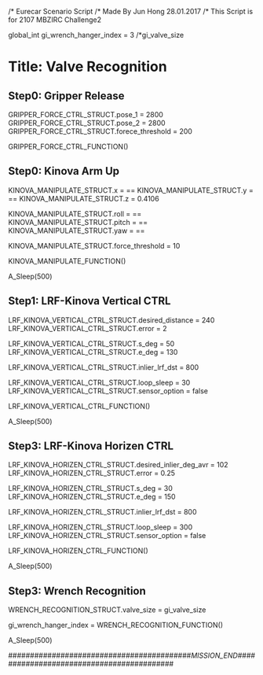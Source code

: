 /* Eurecar Scenario Script 
/* Made By Jun Hong 28.01.2017
/* This Script is for 2107 MBZIRC Challenge2

global_int gi_wrench_hanger_index = 3
/*gi_valve_size

# Title: Valve Recognition

## Step0: Gripper Release

GRIPPER_FORCE_CTRL_STRUCT.pose_1 = 2800
GRIPPER_FORCE_CTRL_STRUCT.pose_2 = 2800
GRIPPER_FORCE_CTRL_STRUCT.forece_threshold = 200

GRIPPER_FORCE_CTRL_FUNCTION()

## Step0: Kinova Arm Up

KINOVA_MANIPULATE_STRUCT.x = ==
KINOVA_MANIPULATE_STRUCT.y = ==
KINOVA_MANIPULATE_STRUCT.z = 0.4106

KINOVA_MANIPULATE_STRUCT.roll = ==
KINOVA_MANIPULATE_STRUCT.pitch = ==
KINOVA_MANIPULATE_STRUCT.yaw = ==

KINOVA_MANIPULATE_STRUCT.force_threshold = 10

KINOVA_MANIPULATE_FUNCTION()

A_Sleep(500)
## Step1: LRF-Kinova Vertical CTRL

LRF_KINOVA_VERTICAL_CTRL_STRUCT.desired_distance = 240
LRF_KINOVA_VERTICAL_CTRL_STRUCT.error = 2

LRF_KINOVA_VERTICAL_CTRL_STRUCT.s_deg = 50
LRF_KINOVA_VERTICAL_CTRL_STRUCT.e_deg = 130

LRF_KINOVA_VERTICAL_CTRL_STRUCT.inlier_lrf_dst = 800

LRF_KINOVA_VERTICAL_CTRL_STRUCT.loop_sleep = 30
LRF_KINOVA_VERTICAL_CTRL_STRUCT.sensor_option = false

LRF_KINOVA_VERTICAL_CTRL_FUNCTION()

A_Sleep(500)

## Step3: LRF-Kinova Horizen CTRL

LRF_KINOVA_HORIZEN_CTRL_STRUCT.desired_inlier_deg_avr = 102
LRF_KINOVA_HORIZEN_CTRL_STRUCT.error = 0.25

LRF_KINOVA_HORIZEN_CTRL_STRUCT.s_deg = 30
LRF_KINOVA_HORIZEN_CTRL_STRUCT.e_deg = 150

LRF_KINOVA_HORIZEN_CTRL_STRUCT.inlier_lrf_dst = 800

LRF_KINOVA_HORIZEN_CTRL_STRUCT.loop_sleep = 300
LRF_KINOVA_HORIZEN_CTRL_STRUCT.sensor_option = false

LRF_KINOVA_HORIZEN_CTRL_FUNCTION()

A_Sleep(500)

## Step3: Wrench Recognition

WRENCH_RECOGNITION_STRUCT.valve_size = gi_valve_size

gi_wrench_hanger_index = WRENCH_RECOGNITION_FUNCTION()

A_Sleep(500)

##########################################_MISSION_END_##########################################
